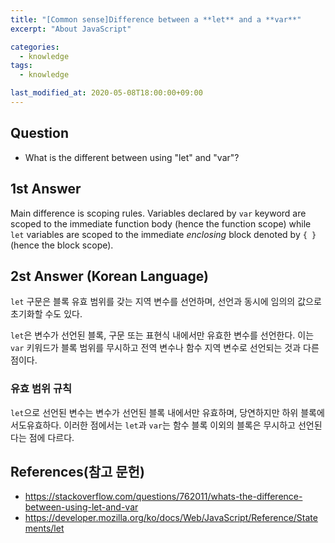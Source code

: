 ```yaml
---
title: "[Common sense]Difference between a **let** and a **var**"
excerpt: "About JavaScript"

categories:
  - knowledge
tags:
  - knowledge

last_modified_at: 2020-05-08T18:00:00+09:00
---
```


## Question

- What is the different between using "let" and "var"?


## 1st Answer

Main difference is scoping rules. Variables declared by `var` keyword are scoped to the immediate function body (hence the function scope) while `let` variables are scoped to the immediate *enclosing* block denoted by `{ }` (hence the block scope).  

## 2st Answer (Korean Language)

`let` 구문은 블록 유효 범위를 갖는 지역 변수를 선언하며, 선언과 동시에 임의의 값으로 초기화할 수도 있다.  

`let`은 변수가 선언된 블록, 구문 또는 표현식 내에서만 유효한 변수를 선언한다. 이는 `var` 키워드가 블록 범위를 무시하고 전역 변수나 함수 지역 변수로 선언되는 것과 다른 점이다.

### 유효 범위 규칙

`let`으로 선언된 변수는 변수가 선언된 블록 내에서만 유효하며, 당연하지만 하위 블록에서도유효하다. 이러한 점에서는 `let`과 `var`는 함수 블록 이외의 블록은 무시하고 선언된다는 점에 다르다.  


## References(참고 문헌)

- <https://stackoverflow.com/questions/762011/whats-the-difference-between-using-let-and-var>
- <https://developer.mozilla.org/ko/docs/Web/JavaScript/Reference/Statements/let>  


